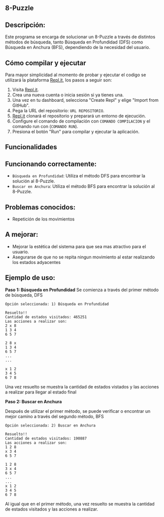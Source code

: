 
## 8-Puzzle
## Descripción:

Este programa se encarga de solucionar un 8-Puzzle a través de distintos métodos de búsqueda, tanto Búsqueda en Profundidad (DFS) como Búsqueda en Anchura (BFS), dependiendo de la necesidad del usuario.

## Cómo compilar y ejecutar
Para mayor simplicidad al momento de probar y ejecutar el codigo se utilizará la plataforma [Repl.it](http://repl.it/), los pasos a seguir son:

1. Visita [Repl.it](https://repl.it/).
2. Crea una nueva cuenta o inicia sesión si ya tienes una.
3. Una vez en tu dashboard, selecciona "Create Repl" y elige "Import from GitHub".
4. Pega la URL del repositorio: `URL REPOSITORIO`.
5. [Repl.it](http://repl.it/) clonará el repositorio y preparará un entorno de ejecución.
6. Configure el comando de compilación con `COMANDO COMPILACION` y el comando run con (`COMANDO RUN`).
7. Presiona el botón "Run" para compilar y ejecutar la aplicación.

## Funcionalidades
## Funcionando correctamente:
* `Búsqueda en Profundidad`: Utiliza el método DFS para encontrar la solución al 8-Puzzle.
* `Buscar en Anchura`: Utiliza el método BFS para encontrar la solución al 8-Puzzle.

## Problemas conocidos:
* Repetición de los movimientos

## A mejorar:
* Mejorar la estética del sistema para que sea mas atractivo para el usuario.
* Asegurarse de que no se repita ningun movimiento al estar realizando los estados adyacentes

## Ejemplo de uso:
**Paso 1: Búsqueda en Profundidad**
Se comienza a través del primer método de búsqueda, DFS
````
Opción seleccionada: 1) Búsqueda en Profundidad

Resuelto!!
Cantidad de estados visitados: 465251
Las acciones a realizar son: 
2 x 8 
1 3 4 
6 5 7 

2 8 x 
1 3 4 
6 5 7 
...
...

x 1 2 
3 4 5 
6 7 8 

````
Una vez resuelto se muestra la cantidad de estados vistados y las acciones a realizar para llegar al estado final

**Paso 2: Buscar en Anchura**

Después de utilizar el primer método, se puede verificar o encontrar un mejor camino a través del segundo método, BFS
````
Opción seleccionada: 2) Buscar en Anchura

Resuelto!!
Cantidad de estados visitados: 190887
Las acciones a realizar son: 
1 2 8 
x 3 4 
6 5 7 

1 2 8 
3 x 4 
6 5 7
...
...
x 1 2 
3 4 5 
6 7 8 

````
Al igual que en el primer método, una vez resuelto se muestra la cantidad de estados visitados y las acciones a realizar.

